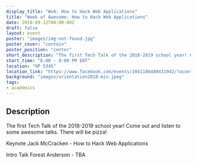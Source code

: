 ```yaml
---
display_title: "WoA: How to Hack Web Applications"
title: "Week of Awesome: How to Hack Web Applications"
date: 2018-09-12T00:00:00Z
draft: false
layout: event
poster: "images/img-not-found.jpg"
poster_cover: "contain"
poster_position: "center"
short_description: "The first Tech Talk of the 2018-2019 school year! Come out and listen to some awesome talks. There will be pizza!"
start_time: "6:00 - 8:00 PM EDT"
location: "HP 5345"
location_link: "https://www.facebook.com/events/2041186489431942/?acontext=%7B%22event_action_history%22%3A[%7B%22surface%22%3A%22page%22%7D]%7D"
background: "images/orientation2018-min.jpeg"
tags:
- academics
---
```


## Description

The first Tech Talk of the 2018-2019 school year! Come out and listen to some awesome talks. There will be pizza!

Keynote
Jack McCracken - How to Hack Web Applications

Intro Talk
Forest Anderson - TBA